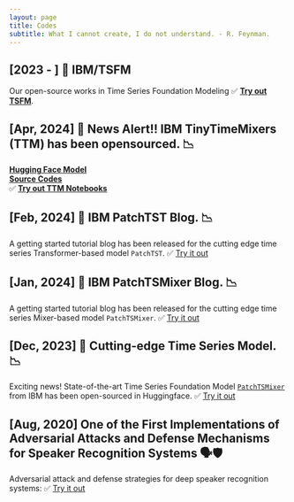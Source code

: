 ```yaml
---
layout: page
title: Codes
subtitle: What I cannot create, I do not understand. - R. Feynman.
---
```

## [2023 - ] 🚀 IBM/TSFM
Our open-source works in Time Series Foundation Modeling ✅ [**Try out TSFM**](https://github.com/IBM/tsfm).

## [Apr, 2024] 📢 News Alert!! IBM TinyTimeMixers (TTM) has been opensourced. 📉
[**Hugging Face Model**](https://huggingface.co/ibm/TTM)  
[**Source Codes**](https://github.com/IBM/tsfm/tree/main/tsfm_public/models/tinytimemixer)  
✅ [**Try out TTM Notebooks**](https://huggingface.co/ibm/TTM#how-to-get-started-with-the-model)

## [Feb, 2024] 📢 IBM PatchTST Blog. 📉
A getting started tutorial blog has been released for the cutting edge time series Transformer-based model `PatchTST`. ✅ [Try it out](https://huggingface.co/blog/patchtst)

## [Jan, 2024] :page_facing_up: IBM PatchTSMixer Blog. 📉
A getting started tutorial blog has been released for the cutting edge time series Mixer-based model `PatchTSMixer`. ✅ [Try it out](https://huggingface.co/blog/patchtsmixer)

## [Dec, 2023] 🚀 Cutting-edge Time Series Model. 📉

Exciting news! State-of-the-art Time Series Foundation Model [`PatchTSMixer`](https://huggingface.co/docs/transformers/main/en/model_doc/patchtsmixer) from IBM has been open-sourced in Huggingface. ✅ [Try it out](https://huggingface.co/docs/transformers/main/en/model_doc/patchtsmixer)

## [Aug, 2020] One of the First Implementations of Adversarial Attacks and Defense Mechanisms for Speaker Recognition Systems 🗣️🛡️
Adversarial attack and defense strategies for deep speaker recognition systems: ✅ [Try it out](https://github.com/usc-sail/gard-adversarial-speaker-id)
